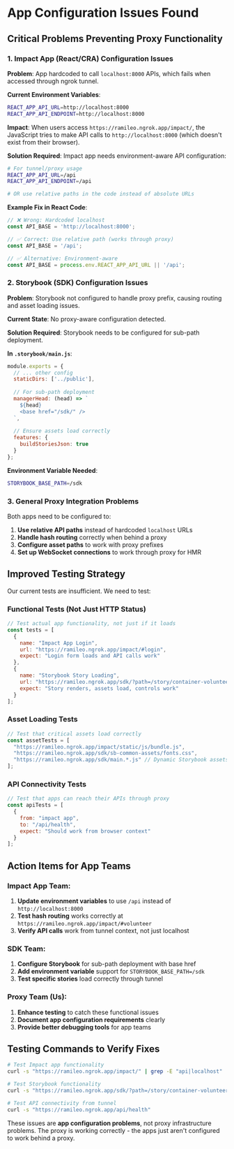 # App Configuration Issues Found

## Critical Problems Preventing Proxy Functionality

### 1. Impact App (React/CRA) Configuration Issues

**Problem**: App hardcoded to call `localhost:8000` APIs, which fails when accessed through ngrok tunnel.

**Current Environment Variables**:
```bash
REACT_APP_API_URL=http://localhost:8000
REACT_APP_API_ENDPOINT=http://localhost:8000
```

**Impact**: When users access `https://ramileo.ngrok.app/impact/`, the JavaScript tries to make API calls to `http://localhost:8000` (which doesn't exist from their browser).

**Solution Required**: Impact app needs environment-aware API configuration:

```bash
# For tunnel/proxy usage
REACT_APP_API_URL=/api
REACT_APP_API_ENDPOINT=/api

# OR use relative paths in the code instead of absolute URLs
```

**Example Fix in React Code**:
```javascript
// ❌ Wrong: Hardcoded localhost
const API_BASE = 'http://localhost:8000';

// ✅ Correct: Use relative path (works through proxy)
const API_BASE = '/api';

// ✅ Alternative: Environment-aware
const API_BASE = process.env.REACT_APP_API_URL || '/api';
```

### 2. Storybook (SDK) Configuration Issues

**Problem**: Storybook not configured to handle proxy prefix, causing routing and asset loading issues.

**Current State**: No proxy-aware configuration detected.

**Solution Required**: Storybook needs to be configured for sub-path deployment.

**In `.storybook/main.js`**:
```javascript
module.exports = {
  // ... other config
  staticDirs: ['../public'],
  
  // For sub-path deployment
  managerHead: (head) => `
    ${head}
    <base href="/sdk/" />
  `,
  
  // Ensure assets load correctly
  features: {
    buildStoriesJson: true
  }
};
```

**Environment Variable Needed**:
```bash
STORYBOOK_BASE_PATH=/sdk
```

### 3. General Proxy Integration Problems

Both apps need to be configured to:

1. **Use relative API paths** instead of hardcoded `localhost` URLs
2. **Handle hash routing** correctly when behind a proxy  
3. **Configure asset paths** to work with proxy prefixes
4. **Set up WebSocket connections** to work through proxy for HMR

## Improved Testing Strategy

Our current tests are insufficient. We need to test:

### Functional Tests (Not Just HTTP Status)

```javascript
// Test actual app functionality, not just if it loads
const tests = [
  {
    name: "Impact App Login",
    url: "https://ramileo.ngrok.app/impact/#login",
    expect: "Login form loads and API calls work"
  },
  {
    name: "Storybook Story Loading", 
    url: "https://ramileo.ngrok.app/sdk/?path=/story/container-volunteercard--default",
    expect: "Story renders, assets load, controls work"
  }
];
```

### Asset Loading Tests
```javascript
// Test that critical assets load correctly
const assetTests = [
  "https://ramileo.ngrok.app/impact/static/js/bundle.js",
  "https://ramileo.ngrok.app/sdk/sb-common-assets/fonts.css", 
  "https://ramileo.ngrok.app/sdk/main.*.js" // Dynamic Storybook assets
];
```

### API Connectivity Tests  
```javascript
// Test that apps can reach their APIs through proxy
const apiTests = [
  {
    from: "impact app", 
    to: "/api/health",
    expect: "Should work from browser context"
  }
];
```

## Action Items for App Teams

### Impact App Team:
1. **Update environment variables** to use `/api` instead of `http://localhost:8000`
2. **Test hash routing** works correctly at `https://ramileo.ngrok.app/impact/#volunteer`
3. **Verify API calls** work from tunnel context, not just localhost

### SDK Team:  
1. **Configure Storybook** for sub-path deployment with base href
2. **Add environment variable** support for `STORYBOOK_BASE_PATH=/sdk`
3. **Test specific stories** load correctly through tunnel

### Proxy Team (Us):
1. **Enhance testing** to catch these functional issues
2. **Document app configuration requirements** clearly
3. **Provide better debugging tools** for app teams

## Testing Commands to Verify Fixes

```bash
# Test Impact app functionality
curl -s "https://ramileo.ngrok.app/impact/" | grep -E "api|localhost"

# Test Storybook functionality  
curl -s "https://ramileo.ngrok.app/sdk/?path=/story/container-volunteercard--default" | grep -E "story|error"

# Test API connectivity from tunnel
curl -s "https://ramileo.ngrok.app/api/health"
```

These issues are **app configuration problems**, not proxy infrastructure problems. The proxy is working correctly - the apps just aren't configured to work behind a proxy.
